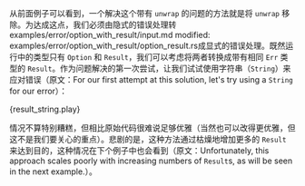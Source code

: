 从前面例子可以看到，一个解决这个带有 `unwrap` 的问题的方法就是将 `unwrap` 移除。为达成这点，我们必须由隐式的错误处理转examples/error/option_with_result/input.md
	modified:   examples/error/option_with_result/option_result.rs成显式的错误处理。既然运行中的类型只有 `Option` 和 `Result`，我们可以考虑将两者转换成带有相同 `Err` 类型的 `Result`。作为问题解决的第一次尝试，让我们试试使用字符串（`String`）来应对错误（原文：For our first attempt at this solution, 
let's try using a `String` for our error）：

{result_string.play}

情况不算特别糟糕，但相比原始代码很难说足够优雅（当然也可以改得更优雅，但这不是我们要关心的重点）。悲剧的是，这种方法通过枯燥地增加更多的 `Result` 来达到目的，这种情况在下个例子中也会看到（原文：Unfortunately, this approach scales poorly with increasing numbers of `Result`s, as will be seen in the next example.）。
